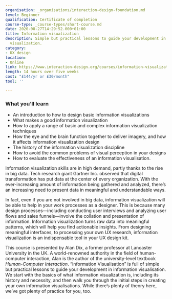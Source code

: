 ```yaml
---
organisation: _organisations/interaction-design-foundation.md
level: Beginner
qualification: Certificate of completion
course-type: _course-types/short-course.md
date: 2020-08-27T14:29:52.000+01:00
title: Information visualization
description: Simple but practical lessons to guide your development in information
  visualization.
category:
- UX design
location:
- Online
link: https://www.interaction-design.org/courses/information-visualization-infovis
length: 14 hours over five weeks
cost: "£144/yr or £30/month"
tool: ''

---
```

### What you’ll learn

* An introduction to how to design basic information visualizations
* What makes a good information visualization
* How to apply a range of basic and complex information visualization techniques
* How the eye and the brain function together to deliver imagery, and how it affects information visualization design
* The history of the information visualization discipline
* How to avoid the common problems of visual perception in your designs
* How to evaluate the effectiveness of an information visualisation.

Information visualization skills are in high demand, partly thanks to the rise in big data. Tech research giant Gartner Inc. observed that digital transformation has put data at the center of every organization. With the ever-increasing amount of information being gathered and analyzed, there’s an increasing need to present data in meaningful and understandable ways.

In fact, even if you are not involved in big data, information visualization will be able to help in your work processes as a designer. This is because many design processes—including conducting user interviews and analyzing user flows and sales funnels—involve the collation and presentation of information. Information visualization turns raw data into meaningful patterns, which will help you find actionable insights. From designing meaningful interfaces, to processing your own UX research, information visualization is an indispensable tool in your UX design kit.

This course is presented by Alan Dix, a former professor at Lancaster University in the UK. A world-renowned authority in the field of human-computer interaction, Alan is the author of the university-level textbook _Human-Computer Interaction_. “Information Visualisation” is full of simple but practical lessons to guide your development in information visualisation. We start with the basics of what information visualization is, including its history and necessity, and then walk you through the initial steps in creating your own information visualisations. While there’s plenty of theory here, we’ve got plenty of practice for you, too.